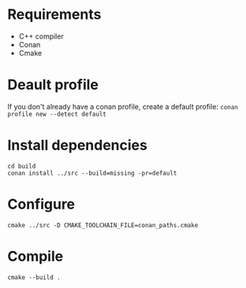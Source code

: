 # Requirements

* C++ compiler
* Conan
* Cmake 

# Deault profile

If you don't already have a conan profile, create a default profile:
`conan profile new --detect default`

# Install dependencies

```
cd build
conan install ../src --build=missing -pr=default
```

# Configure

```
cmake ../src -D CMAKE_TOOLCHAIN_FILE=conan_paths.cmake
```

# Compile

`cmake --build .`
